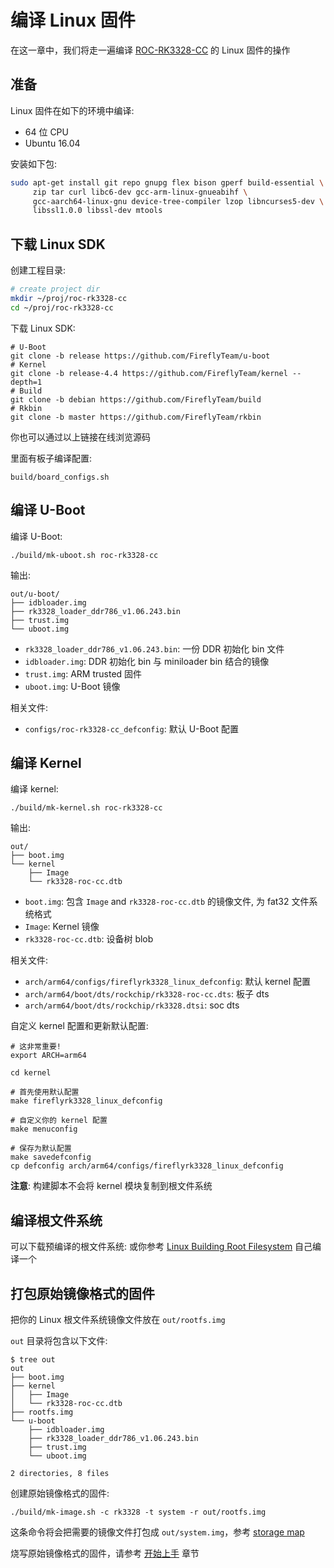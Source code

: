 # 编译 Linux 固件

在这一章中，我们将走一遍编译 [ROC-RK3328-CC] 的 Linux 固件的操作

## 准备

Linux 固件在如下的环境中编译:
 - 64 位 CPU
 - Ubuntu 16.04

安装如下包:
```bash
sudo apt-get install git repo gnupg flex bison gperf build-essential \
     zip tar curl libc6-dev gcc-arm-linux-gnueabihf \
     gcc-aarch64-linux-gnu device-tree-compiler lzop libncurses5-dev \
     libssl1.0.0 libssl-dev mtools
```

## 下载 Linux SDK

创建工程目录:
```bash
# create project dir
mkdir ~/proj/roc-rk3328-cc
cd ~/proj/roc-rk3328-cc
```

下载 Linux SDK:
```
# U-Boot
git clone -b release https://github.com/FireflyTeam/u-boot
# Kernel
git clone -b release-4.4 https://github.com/FireflyTeam/kernel --depth=1
# Build
git clone -b debian https://github.com/FireflyTeam/build
# Rkbin
git clone -b master https://github.com/FireflyTeam/rkbin
```

你也可以通过以上链接在线浏览源码

里面有板子编译配置:

    build/board_configs.sh 

## 编译 U-Boot

编译 U-Boot:
```
./build/mk-uboot.sh roc-rk3328-cc
```

输出:
```
out/u-boot/
├── idbloader.img
├── rk3328_loader_ddr786_v1.06.243.bin
├── trust.img
└── uboot.img
```
 - `rk3328_loader_ddr786_v1.06.243.bin`: 一份 DDR 初始化 bin 文件
 - `idbloader.img`: DDR 初始化 bin 与 miniloader bin 结合的镜像
 - `trust.img`: ARM trusted 固件
 - `uboot.img`: U-Boot 镜像


相关文件:
- `configs/roc-rk3328-cc_defconfig`: 默认 U-Boot 配置

## 编译 Kernel

编译 kernel:
```
./build/mk-kernel.sh roc-rk3328-cc
```

输出:
```
out/
├── boot.img
└── kernel
    ├── Image
    └── rk3328-roc-cc.dtb
```

 - `boot.img`: 包含 `Image` and `rk3328-roc-cc.dtb` 的镜像文件, 为 fat32 文件系统格式
 - `Image`: Kernel 镜像 
 - `rk3328-roc-cc.dtb`: 设备树 blob
 
相关文件:
- `arch/arm64/configs/fireflyrk3328_linux_defconfig`: 默认 kernel 配置
- `arch/arm64/boot/dts/rockchip/rk3328-roc-cc.dts`: 板子 dts
- `arch/arm64/boot/dts/rockchip/rk3328.dtsi`: soc dts
 
自定义 kernel 配置和更新默认配置:

```
# 这非常重要!
export ARCH=arm64

cd kernel

# 首先使用默认配置
make fireflyrk3328_linux_defconfig

# 自定义你的 kernel 配置
make menuconfig

# 保存为默认配置
make savedefconfig
cp defconfig arch/arm64/configs/fireflyrk3328_linux_defconfig
```

**注意**: 构建脚本不会将 kernel 模块复制到根文件系统

## 编译根文件系统

可以下载预编译的根文件系统:
或你参考 [Linux Building Root Filesystem](linux_build_rootfilesystem.html) 自己编译一个

## 打包原始镜像格式的固件

把你的 Linux 根文件系统镜像文件放在 `out/rootfs.img`

`out` 目录将包含以下文件:
```
$ tree out
out
├── boot.img
├── kernel
│   ├── Image
│   └── rk3328-roc-cc.dtb
├── rootfs.img
└── u-boot
    ├── idbloader.img
    ├── rk3328_loader_ddr786_v1.06.243.bin
    ├── trust.img
    └── uboot.img

2 directories, 8 files
```

创建原始镜像格式的固件:
```
./build/mk-image.sh -c rk3328 -t system -r out/rootfs.img
```
这条命令将会把需要的镜像文件打包成 `out/system.img`，参考 [storage map](http://opensource.rock-chips.com/wiki_Partitions#Default_storage_map)

烧写原始镜像格式的固件，请参考 [开始上手](started.html) 章节

[ROC-RK3328-CC]: http://en.t-firefly.com/product/rocrk3328cc.html "ROC-RK3328-CC Official Website"

